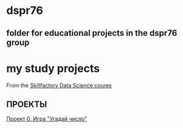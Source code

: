 # dspr76
## folder for educational projects in the dspr76 group
# my study projects

From the [Skillfactory Data Science coures](https://lms.skillfactory.ru/courses/course-v1:SkillFactory+DSPR-2.0+14JULY2021/course/) 

## ПРОЕКТЫ

[Проект 0. Игра "Угадай число"](https://github.com/TalibullinaEM/dspr76/tree/main/project_0)


